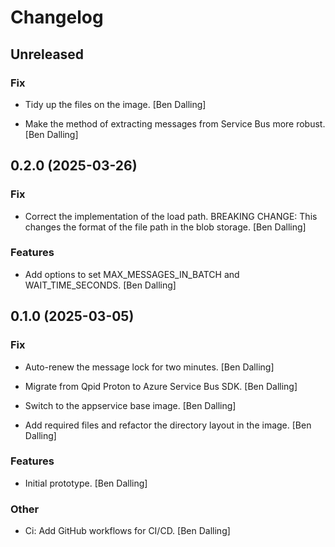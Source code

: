 # Changelog


## Unreleased

### Fix

* Tidy up the files on the image. [Ben Dalling]

* Make the method of extracting messages from Service Bus more robust. [Ben Dalling]


## 0.2.0 (2025-03-26)

### Fix

* Correct the implementation of the load path. BREAKING CHANGE:  This changes the format of the file path in the blob storage. [Ben Dalling]

### Features

* Add options to set MAX_MESSAGES_IN_BATCH and WAIT_TIME_SECONDS. [Ben Dalling]


## 0.1.0 (2025-03-05)

### Fix

* Auto-renew the message lock for two minutes. [Ben Dalling]

* Migrate from Qpid Proton to Azure Service Bus SDK. [Ben Dalling]

* Switch to the appservice base image. [Ben Dalling]

* Add required files and refactor the directory layout in the image. [Ben Dalling]

### Features

* Initial prototype. [Ben Dalling]

### Other

* Ci: Add GitHub workflows for CI/CD. [Ben Dalling]



